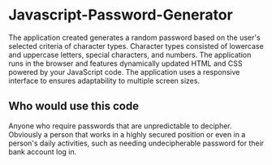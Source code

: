 # Javascript-Password-Generator

The application created generates a random password based on the user's selected criteria of character types. Character types consisted of lowercase and uppercase letters, special characters, and numbers. The application runs in the browser and features dynamically updated HTML and CSS powered by your JavaScript code. The application uses a responsive interface to ensures adaptability to multiple screen sizes.

## Who would use this code

Anyone who require passwords that are unpredictable to decipher. Obviously a person that works in a highly secured position or even in a person's daily activities, such as needing undecipherable password for their bank account log in.

